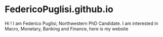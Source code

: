 # FedericoPuglisi.github.io
Hi ! I am Federico Puglisi, Northwestern PhD Candidate. I am interested in Macro, Monetary, Banking and Finance, here is my website
